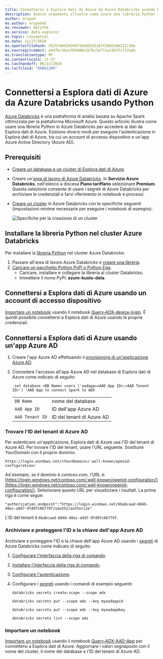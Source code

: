 ```yaml
---
title: Connettersi a Esplora dati di Azure da Azure Databricks usando Python
description: Questo argomento illustra come usare una libreria Python in Azure Databricks per accedere ai dati da Esplora dati di Azure usando uno di due metodi di autenticazione.
author: orspod
ms.author: orspodek
ms.reviewer: mblythe
ms.service: data-explorer
ms.topic: conceptual
ms.date: 11/27/2018
ms.openlocfilehash: 55257d441916971b505432247f28033d6222c3be
ms.sourcegitcommit: d4dfbc34a1f03488e1b7bc5e711a11b72c717ada
ms.translationtype: MT
ms.contentlocale: it-IT
ms.lasthandoff: 06/13/2019
ms.locfileid: "60861209"
---
```

# <a name="connect-to-azure-data-explorer-from-azure-databricks-by-using-python"></a>Connettersi a Esplora dati di Azure da Azure Databricks usando Python

[Azure Databricks](https://docs.microsoft.com/azure/azure-databricks/what-is-azure-databricks) è una piattaforma di analisi basata su Apache Spark ottimizzata per la piattaforma Microsoft Azure. Questo articolo illustra come usare una libreria Python in Azure Databricks per accedere ai dati da Esplora dati di Azure. Esistono diversi modi per eseguire l'autenticazione in Esplora dati di Azure, tra cui un account di accesso dispositivo e un'app Azure Active Directory (Azure AD).

## <a name="prerequisites"></a>Prerequisiti

- [Creare un database e un cluster di Esplora dati di Azure](/azure/data-explorer/create-cluster-database-portal).
- Creare un'[area di lavoro di Azure Databricks](/azure/azure-databricks/quickstart-create-databricks-workspace-portal#create-an-azure-databricks-workspace). In **Servizio Azure Databricks**, nell'elenco a discesa **Piano tariffario** selezionare **Premium**. Questa selezione consente di usare i segreti di Azure Databricks per archiviare le credenziali e farvi riferimento in notebook e processi.

- [Creare un cluster](https://docs.azuredatabricks.net/user-guide/clusters/create.html) in Azure Databricks con le specifiche seguenti (impostazioni minime necessarie per eseguire i notebook di esempio):

   ![Specifiche per la creazione di un cluster](media/connect-from-databricks/databricks-create-cluster.png)

## <a name="install-the-python-library-on-your-azure-databricks-cluster"></a>Installare la libreria Python nel cluster Azure Databricks

Per installare la [libreria Python](/azure/kusto/api/python/kusto-python-client-library) nel cluster Azure Databricks:

1. Passare all'area di lavoro Azure Databricks e [creare una libreria](https://docs.azuredatabricks.net/user-guide/libraries.html#create-a-library).
2. [Caricare un pacchetto Python PyPI o Python Egg](https://docs.azuredatabricks.net/user-guide/libraries.html#upload-a-python-pypi-package-or-python-egg).
   - Caricare, installare e collegare la libreria al cluster Databricks.
   - Immettere il nome PyPi: **azure-kusto-data**.

## <a name="connect-to-azure-data-explorer-by-using-a-device-login"></a>Connettersi a Esplora dati di Azure usando un account di accesso dispositivo

[Importare un notebook](https://docs.azuredatabricks.net/user-guide/notebooks/notebook-manage.html#import-a-notebook) usando il notebook [Query-ADX-device-login](https://github.com/Azure/azure-kusto-docs-samples/blob/master/Databricks_notebooks/Query-ADX-device-login.ipynb). È quindi possibile connettersi a Esplora dati di Azure usando le proprie credenziali.

## <a name="connect-to-adx-by-using-an-azure-ad-app"></a>Connettersi a Esplora dati di Azure usando un'app Azure AD

1. Creare l'app Azure AD effettuando il [provisioning di un'applicazione Azure AD](/azure/kusto/management/access-control/how-to-provision-aad-app).
1. Concedere l'accesso all'app Azure AD nel database di Esplora dati di Azure come indicato di seguito:

    ```kusto
    .set database <DB Name> users ('aadapp=<AAD App ID>;<AAD Tenant ID>') 'AAD App to connect Spark to ADX
    ```
    |   |   |
    | - | - |
    | ```DB Name``` | nome del database |
    | ```AAD App ID``` | ID dell'app Azure AD |
    | ```AAD Tenant ID``` | ID del tenant di Azure AD |

### <a name="find-your-azure-ad-tenant-id"></a>Trovare l'ID del tenant di Azure AD

Per autenticare un'applicazione, Esplora dati di Azure usa l'ID del tenant di Azure AD. Per trovare l'ID del tenant, usare l'URL seguente. Sostituire *YourDomain* con il proprio dominio.

```
https://login.windows.net/<YourDomain>/.well-known/openid-configuration/
```

Ad esempio, se il dominio è *contoso.com*, l'URL è: [https://login.windows.net/contoso.com/.well-known/openid-configuration/](https://login.windows.net/contoso.com/.well-known/openid-configuration/). Selezionare questo URL per visualizzare i risultati. La prima riga è come segue: 

```
"authorization_endpoint":"https://login.windows.net/6babcaad-604b-40ac-a9d7-9fd97c0b779f/oauth2/authorize"
```

L'ID del tenant è `6babcaad-604b-40ac-a9d7-9fd97c0b779f`. 

### <a name="store-and-secure-your-azure-ad-app-id-and-key"></a>Archiviare e proteggere l'ID e la chiave dell'app Azure AD 

Archiviare e proteggere l'ID e la chiave dell'app Azure AD usando i [segreti](https://docs.azuredatabricks.net/user-guide/secrets/index.html#secrets) di Azure Databricks come indicato di seguito:
1. [Configurare l'interfaccia della riga di comando](https://docs.azuredatabricks.net/user-guide/dev-tools/databricks-cli.html#set-up-the-cli).
1. [Installare l'interfaccia della riga di comando](https://docs.azuredatabricks.net/user-guide/dev-tools/databricks-cli.html#install-the-cli). 
1. [Configurare l'autenticazione](https://docs.azuredatabricks.net/user-guide/dev-tools/databricks-cli.html#set-up-authentication).
1. Configurare i [segreti](https://docs.azuredatabricks.net/user-guide/secrets/index.html#secrets) usando i comandi di esempio seguenti:

    ```databricks secrets create-scope --scope adx```

    ```databricks secrets put --scope adx --key myaadappid```

    ```databricks secrets put --scope adx --key myaadappkey```

    ```databricks secrets list --scope adx```

### <a name="import-a-notebook"></a>Importare un notebook
[Importare un notebook](https://docs.azuredatabricks.net/user-guide/notebooks/notebook-manage.html#import-a-notebook) usando il notebook [Query-ADX-AAD-App](https://github.com/Azure/azure-kusto-docs-samples/blob/master/Databricks_notebooks/Query-ADX-AAD-App.ipynb) per connettersi a Esplora dati di Azure. Aggiornare i valori segnaposto con il nome del cluster, il nome del database e l'ID del tenant di Azure AD.
